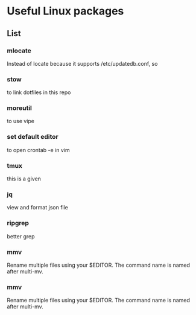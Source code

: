 # Useful Linux packages

## List

### mlocate 
Instead of locate because it supports /etc/updatedb.conf, so

### stow
to link dotfiles in this repo

### moreutil
to use vipe

### set default editor
to open crontab -e in vim

### tmux
this is a given

### jq
view and format json file

### ripgrep
better grep

### mmv
Rename multiple files using your $EDITOR. The command name is named after multi-mv.


### mmv
Rename multiple files using your $EDITOR. The command name is named after multi-mv.


